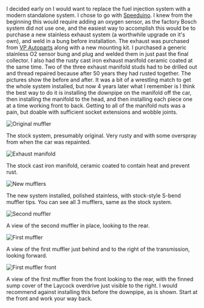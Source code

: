 I decided early on I would want to replace the fuel injection system with a modern standalone system. I chose to go with [Speeduino](https://speeduino.com/home/). I knew from the beginning this would require adding an oxygen sensor, as the factory Bosch system did not use one, and the easiest way to accomplish this would be to purchase a new stainless exhaust system (a worthwhile upgrade on it's own), and weld in a bung before installation. The exhaust was purchased from [VP Autoparts](https://vp-autoparts.com) along with a new mounting kit. I purchased a generic stainless O2 sensor bung and plug and welded them in just past the final collector. I also had the rusty cast iron exhaust manifold ceramic coated at the same time. Two of the three exhaust manifold studs had to be drilled out and thread repaired because after 50 years they had rusted together. The pictures show the before and after. It was a bit of a wrestling match to get the whole system installed, but now 4 years later what I remember is I think the best way to do it is installing the downpipe on the manifold off the car, then installing the manifold to the head, and then installing each piece one at a time working front to back. Getting to all of the manifold nuts was a pain, but doable with sufficient socket extensions and wobble joints.

![Original muffler](images/Exhaust/1.jpg)

The stock system, presumably original. Very rusty and with some overspray from when the car was repainted.

![Exhaust manifold](images/Exhaust/2.jpg)

The stock cast iron manifold, ceramic coated to contain heat and prevent rust.

![New mufflers](images/Exhaust/3.jpg)

The new system installed, polished stainless, with stock-style S-bend muffler tips. You can see all 3 mufflers, same as the stock system.

![Second muffler](images/Exhaust/4.jpg)

A view of the second muffler in place, looking to the rear.

![First muffler](images/Exhaust/5.jpg)

A view of the first muffler just behind and to the right of the transmission, looking forward.

![First muffler front](images/Exhaust/6.jpg)

A view of the first muffler from the front looking to the rear, with the finned sump cover of the Laycock overdrive just visible to the right. I would recommend against installing this before the downpipe, as is shown. Start at the front and work your way back.
